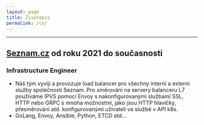 ```yaml
---
layout: page
title: Životopis
permalink: /cv/
---
```

<div class="badge-base LI-profile-badge" data-locale="cs_CZ" data-size="medium" data-theme="light" data-type="HORIZONTAL" data-vanity="kgilich" data-version="v1">
  <a class="badge-base__link LI-simple-link" href="https://cz.linkedin.com/in/kgilich?trk=profile-badge"> </a>
</div>
              
_________________

## [Seznam.cz](https://o.seznam.cz/) od roku 2021 do současnosti
### Infrastructure Engineer
- Náš tým vyvíjí a provozuje load balancer pro všechny interní a externí služby společnosti Seznam. Pro směrování na servery balanceru L7 používáme IPVS pomocí Envoy s nakonfigurovanými službami SSL, HTTP nebo GRPC s mnoha možnostmi, jako jsou HTTP hlavičky, přesměrování atd. konfigurovanými uživateli ve službě v API k8s.
- GoLang, Envoy, Ansible, Python, ETCD atd...


